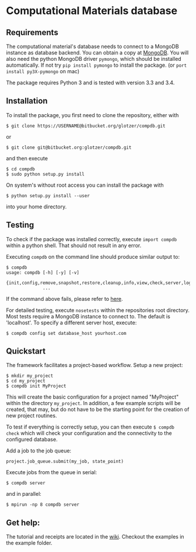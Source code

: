 # Computational Materials database

## Requirements
  
The computational material's database needs to connect to a MongoDB instance as database backend.
You can obtain a copy at [MongoDB](http://www.mongodb.org).
You will also need the python MongoDB driver `pymongo`, which should be installed automatically.
If not try `pip install pymongo` to install the package. (or `port install py3X-pymongo` on mac)

The package requires Python 3 and is tested with version 3.3 and 3.4.

## Installation

To install the package, you first need to clone the repository, either with

    $ git clone https://USERNAME@bitbucket.org/glotzer/compdb.git

or 

    $ git clone git@bitbucket.org:glotzer/compdb.git

and then execute

    $ cd compdb
    $ sudo python setup.py install

On system's without root access you can install the package with
  
    $ python setup.py install --user

into your home directory.

## Testing

To check if the package was installed correctly, execute `import compdb` within a python shell.
That should not result in any error.

Executing `compdb` on the command line should produce similar output to:

    $ compdb
    usage: compdb [-h] [-y] [-v]
                  {init,config,remove,snapshot,restore,cleanup,info,view,check,server,log}
                  ...

If the command above fails, please refer to [here](https://bitbucket.org/glotzer/compdb/wiki/set_path).

For detailed testing, execute `nosetests` within the repositories root directory.
Most tests require a MongoDB instance to connect to. The default is 'localhost'. To specify a different server host, execute:

    $ compdb config set database_host yourhost.com

## Quickstart

The framework facilitates a project-based workflow.
Setup a new project:

    $ mkdir my_project
    $ cd my_project
    $ compdb init MyProject

This will create the basic configuration for a project named "MyProject" within the directory `my_project`.
In addition, a few example scripts will be created, that may, but do not have to be the starting point for the creation of new project routines.

To test if everything is correctly setup, you can then execute `$ compdb check` which will check your configuration and the connectivity to the configured database.

Add a job to the job queue:

    project.job_queue.submit(my_job, state_point)

Execute jobs from the queue in serial:

    $ compdb server

and in parallel:

    $ mpirun -np 8 compdb server

## Get help:

The tutorial and receipts are located in the [wiki](https://bitbucket.org/glotzer/compdb/wiki).
Checkout the examples in the example folder.